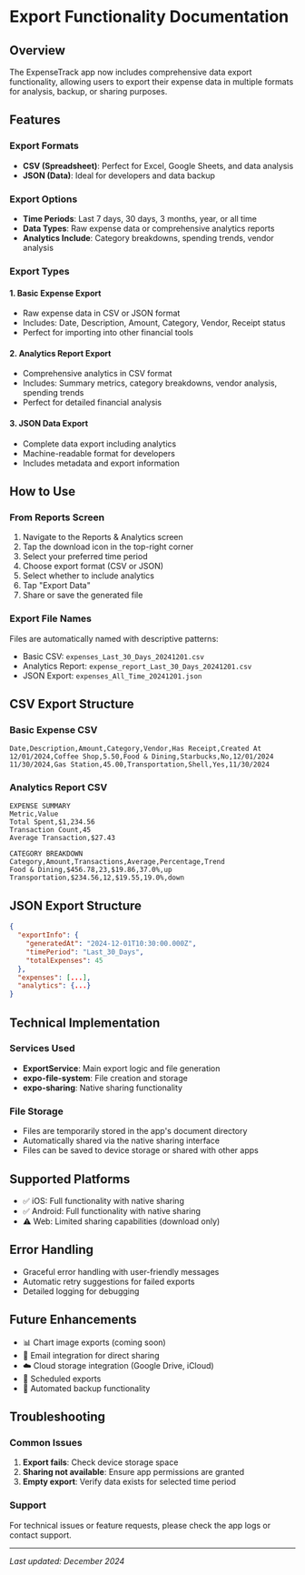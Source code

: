 # Export Functionality Documentation

## Overview
The ExpenseTrack app now includes comprehensive data export functionality, allowing users to export their expense data in multiple formats for analysis, backup, or sharing purposes.

## Features

### Export Formats
- **CSV (Spreadsheet)**: Perfect for Excel, Google Sheets, and data analysis
- **JSON (Data)**: Ideal for developers and data backup

### Export Options
- **Time Periods**: Last 7 days, 30 days, 3 months, year, or all time
- **Data Types**: Raw expense data or comprehensive analytics reports
- **Analytics Include**: Category breakdowns, spending trends, vendor analysis

### Export Types

#### 1. Basic Expense Export
- Raw expense data in CSV or JSON format
- Includes: Date, Description, Amount, Category, Vendor, Receipt status
- Perfect for importing into other financial tools

#### 2. Analytics Report Export
- Comprehensive analytics in CSV format
- Includes: Summary metrics, category breakdowns, vendor analysis, spending trends
- Perfect for detailed financial analysis

#### 3. JSON Data Export
- Complete data export including analytics
- Machine-readable format for developers
- Includes metadata and export information

## How to Use

### From Reports Screen
1. Navigate to the Reports & Analytics screen
2. Tap the download icon in the top-right corner
3. Select your preferred time period
4. Choose export format (CSV or JSON)
5. Select whether to include analytics
6. Tap "Export Data"
7. Share or save the generated file

### Export File Names
Files are automatically named with descriptive patterns:
- Basic CSV: `expenses_Last_30_Days_20241201.csv`
- Analytics Report: `expense_report_Last_30_Days_20241201.csv`
- JSON Export: `expenses_All_Time_20241201.json`

## CSV Export Structure

### Basic Expense CSV
```csv
Date,Description,Amount,Category,Vendor,Has Receipt,Created At
12/01/2024,Coffee Shop,5.50,Food & Dining,Starbucks,No,12/01/2024
11/30/2024,Gas Station,45.00,Transportation,Shell,Yes,11/30/2024
```

### Analytics Report CSV
```csv
EXPENSE SUMMARY
Metric,Value
Total Spent,$1,234.56
Transaction Count,45
Average Transaction,$27.43

CATEGORY BREAKDOWN
Category,Amount,Transactions,Average,Percentage,Trend
Food & Dining,$456.78,23,$19.86,37.0%,up
Transportation,$234.56,12,$19.55,19.0%,down
```

## JSON Export Structure
```json
{
  "exportInfo": {
    "generatedAt": "2024-12-01T10:30:00.000Z",
    "timePeriod": "Last_30_Days",
    "totalExpenses": 45
  },
  "expenses": [...],
  "analytics": {...}
}
```

## Technical Implementation

### Services Used
- **ExportService**: Main export logic and file generation
- **expo-file-system**: File creation and storage
- **expo-sharing**: Native sharing functionality

### File Storage
- Files are temporarily stored in the app's document directory
- Automatically shared via the native sharing interface
- Files can be saved to device storage or shared with other apps

## Supported Platforms
- ✅ iOS: Full functionality with native sharing
- ✅ Android: Full functionality with native sharing
- ⚠️ Web: Limited sharing capabilities (download only)

## Error Handling
- Graceful error handling with user-friendly messages
- Automatic retry suggestions for failed exports
- Detailed logging for debugging

## Future Enhancements
- 📊 Chart image exports (coming soon)
- 📧 Email integration for direct sharing
- ☁️ Cloud storage integration (Google Drive, iCloud)
- 📅 Scheduled exports
- 🔄 Automated backup functionality

## Troubleshooting

### Common Issues
1. **Export fails**: Check device storage space
2. **Sharing not available**: Ensure app permissions are granted
3. **Empty export**: Verify data exists for selected time period

### Support
For technical issues or feature requests, please check the app logs or contact support.

---

*Last updated: December 2024* 